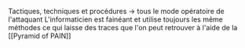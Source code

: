 Tactiques, techniques et procédures -> tous le mode opératoire de l'attaquant
L'informaticien est fainéant et utilise toujours les même méthodes ce qui laisse des traces que l'on peut retrouver à l'aide de la [[Pyramid of PAIN]] 